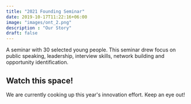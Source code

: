 ```yaml
---
title: "2021 Founding Seminar"
date: 2019-10-17T11:22:16+06:00
image: "images/ont_2.png"
description : "Our Story"
draft: false
---
```


A seminar with 30 selected young people. This seminar drew focus on public speaking, leadership, interview skills, network building and opportunity identification.


## Watch this space!

We are currently cooking up this year's innovation effort. Keep an eye out!